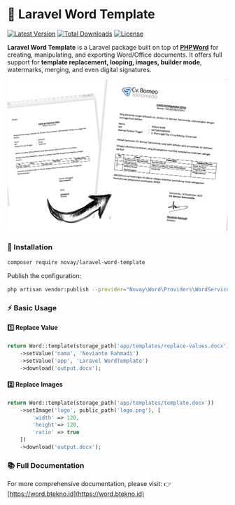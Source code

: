 # 📄 Laravel Word Template

[![Latest Version](https://img.shields.io/packagist/v/novay/laravel-word-template.svg?style=flat-square)](https://packagist.org/packages/novay/laravel-word-template)
[![Total Downloads](https://img.shields.io/packagist/dt/novay/laravel-word-template.svg?style=flat-square)](https://packagist.org/packages/novay/laravel-word-template)
[![License](https://img.shields.io/github/license/novay/laravel-word-template.svg?style=flat-square)](LICENSE.md)

**Laravel Word Template** is a Laravel package built on top of **[PHPWord](https://github.com/PHPOffice/PHPWord)** for creating, manipulating, and exporting Word/Office documents. It offers full support for **template replacement, looping, images, builder mode**, watermarks, merging, and even digital signatures.

![Example](https://raw.githubusercontent.com/novay/laravel-word-template/refs/heads/master/examples/laravel-wordtemplate.png)

### 🚀 Installation

```bash
composer require novay/laravel-word-template
```

Publish the configuration:
```bash
php artisan vendor:publish --provider="Novay\Word\Providers\WordServiceProvider"
```

### ⚡ Basic Usage

#### 1️⃣ Replace Value
```php
return Word::template(storage_path('app/templates/replace-values.docx'))
    ->setValue('nama', 'Novianto Rahmadi')
    ->setValue('app', 'Laravel WordTemplate')
    ->download('output.docx');
```

#### 2️⃣ Replace Images
```php
return Word::template(storage_path('app/templates/template.docx'))
    ->setImage('logo', public_path('logo.png'), [
        'width' => 120,
        'height'=> 120,
        'ratio' => true
    ])
    ->download('output.docx');
```

### 📚 Full Documentation

For more comprehensive documentation, please visit:
👉 [https://word.btekno.id](https://word.btekno.id)
